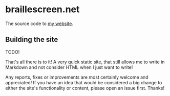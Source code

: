 # braillescreen.net

The source code to [my website](https://braillescreen.net).

## Building the site
TODO!


That's all there is to it! A very quick static site, that still allows me to write in Markdown and not consider HTML when I just want to write!

Any reports, fixes or improvements are most certainly welcome and appreciated! If you have an idea that would be considered a big change to either the site's functionality or content, please open an issue first. Thanks!
